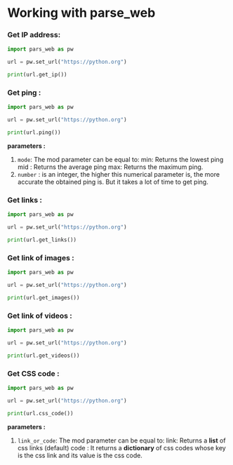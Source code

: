 # Working with parse_web

### Get IP address:

```python
import pars_web as pw

url = pw.set_url("https://python.org")

print(url.get_ip())

```


### Get ping :

```python
import pars_web as pw

url = pw.set_url("https://python.org")

print(url.ping())

```

**parameters :**
1. `mode`: The mod parameter can be equal to:
  min: Returns the lowest ping
  mid : Returns the average ping
  max: Returns the maximum ping.
2. `number` : 
is an integer, the higher this numerical parameter is, the more accurate the obtained ping is. But it takes a lot of time to get ping.

### Get links :

```python
import pars_web as pw

url = pw.set_url("https://python.org")

print(url.get_links())
```

### Get link of images :

```python
import pars_web as pw

url = pw.set_url("https://python.org")

print(url.get_images())
```

### Get link of videos :

```python
import pars_web as pw

url = pw.set_url("https://python.org")

print(url.get_videos())
```

### Get CSS code :

```python
import pars_web as pw

url = pw.set_url("https://python.org")

print(url.css_code())

```

**parameters :**
1. `link_or_code`: The mod parameter can be equal to:
  link: Returns a **list** of css links (default)
  code : It returns a **dictionary** of css codes whose key is the css link and its value is the css code.
 
